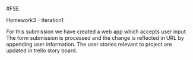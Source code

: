 #FSE

Homework3 - Iteration1

For this submission we have created a web app which accepts user input. The form submission is processed and the change is reflected in URL by appending user information. The user stories relevant to project are updated in trello story board.

